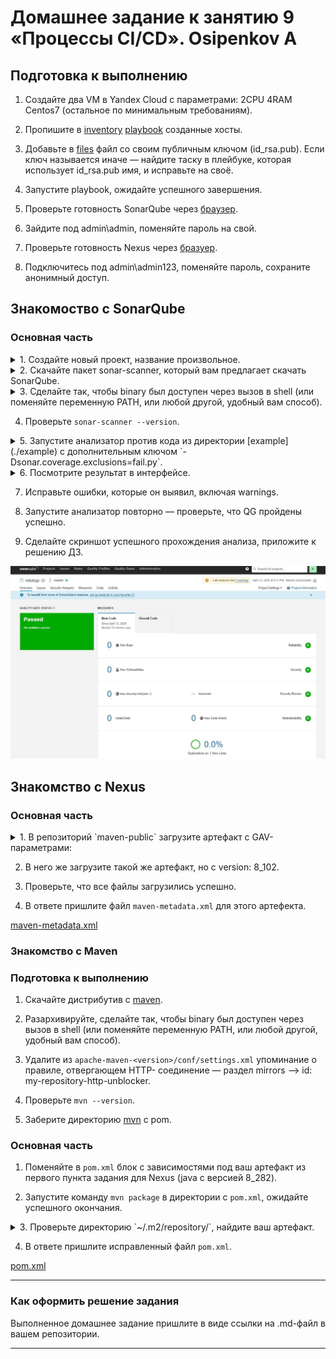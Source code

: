# Домашнее задание к занятию 9 «Процессы CI/CD». Osipenkov A

## Подготовка к выполнению

1. Создайте два VM в Yandex Cloud с параметрами: 2CPU 4RAM Centos7 (остальное по минимальным требованиям).

2. Пропишите в [inventory](./infrastructure/inventory/cicd/hosts.yml) [playbook](./infrastructure/site.yml) созданные хосты.

3. Добавьте в [files](./infrastructure/files/) файл со своим публичным ключом (id_rsa.pub). Если ключ называется иначе — найдите таску в плейбуке, которая использует id_rsa.pub имя, и исправьте на своё.

4. Запустите playbook, ожидайте успешного завершения.

5. Проверьте готовность SonarQube через [браузер](http://localhost:9000).

6. Зайдите под admin\admin, поменяйте пароль на свой.

7.  Проверьте готовность Nexus через [бразуер](http://localhost:8081).

8. Подключитесь под admin\admin123, поменяйте пароль, сохраните анонимный доступ.

## Знакомоство с SonarQube

### Основная часть

<details><summary>1. Создайте новый проект, название произвольное.</summary>  

manually  
->  
name
->
locally  
->  
token  
</details>

<details><summary>2. Скачайте пакет sonar-scanner, который вам предлагает скачать SonarQube.</summary>  

**other** 
->  
**linux**  
->  
**open adress offical documintation of the Scanner**  
->   
**wget -O sonar-scanner.zip https://binaries.sonarsource.com/Distribution/sonar-scanner-cli/sonar-scanner-cli-7.0.2.4839-linux-x64.zip?_gl=1*1bte3hq*_gcl_au*NzI0OTk2OTA4LjE3NDQ0Nzc3MjM.*_ga*MjA4MTE2OTk1MS4xNzQ0NDc3Njgz*_ga_9JZ0GZ5TC6*MTc0NDUxNjk0NS4yLjEuMTc0NDUxNjk4Mi41OS4wLjA.**  
->  
**sudo unzip sonar-scanner.zip -d ~/opt** 
</details> 

<details><summary>3. Сделайте так, чтобы binary был доступен через вызов в shell (или поменяйте переменную PATH, или любой другой, удобный вам способ).</summary>

 
 **cd /opt/sonar-scanner-7.0.2.4839-linux-x64/bin**  
 ->  
 **export PATH=$(pwd):$PATH**  
</details> 

4. Проверьте `sonar-scanner --version`.

<details><summary>5. Запустите анализатор против кода из директории [example](./example) с дополнительным ключом `-Dsonar.coverage.exclusions=fail.py`.</summary> 
 
 **cd ...../example**  
 -> copy past
```
sonar-scanner \
  -Dsonar.projectKey=netology \
  -Dsonar.sources=. \
  -Dsonar.host.url=http://89.169.142.216:9000 \
  -Dsonar.login=fa0a983ad17e17cfdd08c487e8e79b3359095a96 \
  -Dsonar.coverage.exclusions=fail.py  
```
</details>

<details><summary>6. Посмотрите результат в интерфейсе.</summary>

![alt text](https://github.com/Kovrei/devops-netology/blob/main/CICD/03-cicd/img/3.6.JPG)
</details>

7. Исправьте ошибки, которые он выявил, включая warnings.

8. Запустите анализатор повторно — проверьте, что QG пройдены успешно.

9. Сделайте скриншот успешного прохождения анализа, приложите к решению ДЗ.

![alt text](https://github.com/Kovrei/devops-netology/blob/main/CICD/03-cicd/img/3.9.JPG)

## Знакомство с Nexus

### Основная часть

<details><summary>1. В репозиторий `maven-public` загрузите артефакт с GAV-параметрами:</summary> 

 *    groupId: netology;
 *    artifactId: java;
 *    version: 8_282;
 *    classifier: distrib;
 *    type: tar.gz.

**browser nexus**  
->  
**upload**  
->  
**maven-reales**  
-> 
**upload**  
->  
**browse**  
->  
**maven-public**  
</details>

2. В него же загрузите такой же артефакт, но с version: 8_102.

3. Проверьте, что все файлы загрузились успешно.

4. В ответе пришлите файл `maven-metadata.xml` для этого артефекта.

[maven-metadata.xml](./mvn/maven-metadata.xml)  


### Знакомство с Maven

### Подготовка к выполнению

1. Скачайте дистрибутив с [maven](https://maven.apache.org/download.cgi).

2. Разархивируйте, сделайте так, чтобы binary был доступен через вызов в shell (или поменяйте переменную PATH, или любой другой, удобный вам способ).

3. Удалите из `apache-maven-<version>/conf/settings.xml` упоминание о правиле, отвергающем HTTP- соединение — раздел mirrors —> id: my-repository-http-unblocker.

4. Проверьте `mvn --version`.

5. Заберите директорию [mvn](./mvn) с pom.

### Основная часть

1. Поменяйте в `pom.xml` блок с зависимостями под ваш артефакт из первого пункта задания для Nexus (java с версией 8_282).

2. Запустите команду `mvn package` в директории с `pom.xml`, ожидайте успешного окончания.

<details><summary>3. Проверьте директорию `~/.m2/repository/`, найдите ваш артефакт.</summary>

![alt text](https://github.com/Kovrei/devops-netology/blob/main/CICD/03-cicd/img/3.3.JPG)
</details>

4. В ответе пришлите исправленный файл `pom.xml`.

[pom.xml](./mvn/pom.xml) 

---

### Как оформить решение задания

Выполненное домашнее задание пришлите в виде ссылки на .md-файл в вашем репозитории.

---

